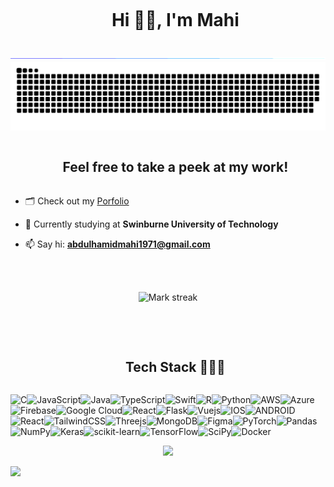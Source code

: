 <div id="user-content-toc">
  <ul align="center">
   <summary><h1 style="display: inline-block">Hi 👋🏼, I'm Mahi</h1></summary>
  </ul>
</div>

<!--horizontal divider(gradiant)-->
<img src="resources/divider.gif">

<!--- snake -->
<div align="center">
  <img  src=resources/grid-snake.svg
       alt="snake" /></a>
</div>

<!--h2 without bottom border-->
<div id="user-content-toc">
  <ul align="center">
    <summary><h2 style="display: inline-block">Feel free to take a peek at my work!</h2></summary>
  </ul>
</div>

<!--Intro start-->

- 🗂️ Check out my [Porfolio]([https://kingshuk.me/](https://ahmahi.github.io/))

- 🌱 Currently studying at **Swinburne University of Technology**

- 📫 Say hi: **abdulhamidmahi1971@gmail.com**


 <br></br>

<!--Intro end-->

<!--- stats & Trophy (start) -->
<p align="center">
  <!--- stats (start) -->
  <img  title="🔥 Get streak stats" alt="Mark streak" src="https://github-readme-streak-stats.herokuapp.com/?user=AHMahi&theme=dark&hide_border=false" /> 
</p>
 <br></br>
<!--- stats (end) -->

<!--h1 without bottom border-->
<div id="user-content-toc">
  <ul align="center">
    <summary><h2 style="display: inline-block">Tech Stack 👨🏻‍💻</h2></summary>
  </ul>
</div>
<!--tech stack icons-->
<p align="left">
<img alt="C" src="https://img.shields.io/badge/c-%2300599C.svg?style=for-the-badge&logo=c&logoColor=white"><img alt="JavaScript" src="https://img.shields.io/badge/javascript-%23323330.svg?style=for-the-badge&logo=javascript&logoColor=%23F7DF1E"><img alt="Java" src="https://img.shields.io/badge/java-%23ED8B00.svg?style=for-the-badge&logo=java&logoColor=white"><img alt="TypeScript" src="https://img.shields.io/badge/typescript-%23007ACC.svg?style=for-the-badge&logo=typescript&logoColor=white"><img alt="Swift" src="https://img.shields.io/badge/swift-F54A2A?style=for-the-badge&logo=swift&logoColor=white"><img alt="R" src="https://img.shields.io/badge/r-%23276DC3.svg?style=for-the-badge&logo=r&logoColor=white"><img alt="Python" src="https://img.shields.io/badge/python-3670A0?style=for-the-badge&logo=python&logoColor=ffdd54"><img alt="AWS" src="https://img.shields.io/badge/AWS-%23FF9900.svg?style=for-the-badge&logo=amazon-aws&logoColor=white"><img alt="Azure" src="https://img.shields.io/badge/azure-%230072C6.svg?style=for-the-badge&logo=azure-devops&logoColor=white"><img alt="Firebase" src="https://img.shields.io/badge/firebase-%23039BE5.svg?style=for-the-badge&logo=firebase"><img alt="Google Cloud" src="https://img.shields.io/badge/Google%20Cloud-%234285F4.svg?style=for-the-badge&logo=google-cloud&logoColor=white"><img alt="React" src="https://img.shields.io/badge/Reactjs-%23092E20.svg?style=for-the-badge&logo=django&logoColor=white"><img alt="Flask" src="https://img.shields.io/badge/flask-%23000.svg?style=for-the-badge&logo=flask&logoColor=white"><img alt="Vuejs" src="https://img.shields.io/badge/Vuejs-%23CF4647.svg?style=for-the-badge&logo=gulp&logoColor=white"><img alt="IOS" src="https://img.shields.io/badge/IOS-%2320232a.svg?style=for-the-badge&logo=apple&logoColor=white"><img alt="ANDROID" src="https://img.shields.io/badge/android-%2320232a.svg?style=for-the-badge&logo=android&logoColor=%a4c639"><img alt="React" src="https://img.shields.io/badge/react-%2320232a.svg?style=for-the-badge&logo=react&logoColor=%2361DAFB"><img alt="TailwindCSS" src="https://img.shields.io/badge/tailwindcss-%2338B2AC.svg?style=for-the-badge&logo=tailwind-css&logoColor=white"><img alt="Threejs" src="https://img.shields.io/badge/threejs-black?style=for-the-badge&logo=three.js&logoColor=white"><img alt="MongoDB" src="https://img.shields.io/badge/MongoDB-%234ea94b.svg?style=for-the-badge&logo=mongodb&logoColor=white"><img alt="Figma" src="https://img.shields.io/badge/figma-%23F24E1E.svg?style=for-the-badge&logo=figma&logoColor=white"><img alt="PyTorch" src="https://img.shields.io/badge/PyTorch-%23EE4C2C.svg?style=for-the-badge&logo=PyTorch&logoColor=white"><img alt="Pandas" src="https://img.shields.io/badge/pandas-%23150458.svg?style=for-the-badge&logo=pandas&logoColor=white"><img alt="NumPy" src="https://img.shields.io/badge/numpy-%23013243.svg?style=for-the-badge&logo=numpy&logoColor=white"><img alt="Keras" src="https://img.shields.io/badge/Keras-%23D00000.svg?style=for-the-badge&logo=Keras&logoColor=white"><img alt="scikit-learn" src="https://img.shields.io/badge/scikit--learn-%23F7931E.svg?style=for-the-badge&logo=scikit-learn&logoColor=white"><img alt="TensorFlow" src="https://img.shields.io/badge/TensorFlow-%23FF6F00.svg?style=for-the-badge&logo=TensorFlow&logoColor=white"><img alt="SciPy" src="https://img.shields.io/badge/SciPy-%230C55A5.svg?style=for-the-badge&logo=scipy&logoColor=%white"><img alt="Docker" src="https://img.shields.io/badge/docker-%230db7ed.svg?style=for-the-badge&logo=docker&logoColor=white">
</p>

<!--profile visit count-->
<div align="center">
  
[![](https://visitcount.itsvg.in/api?id=AHMahi&label=Profile%20Views&color=0&icon=1&pretty=true)](https://visitcount.itsvg.in)
  
</div>

<!--horizontal divider(gradiant)-->
<img src="https://user-images.githubusercontent.com/73097560/115834477-dbab4500-a447-11eb-908a-139a6edaec5c.gif">
